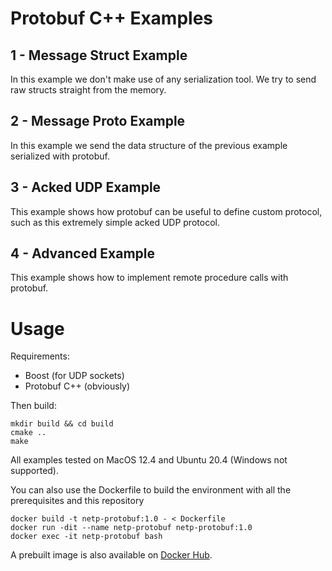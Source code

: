 # Protobuf C++ Examples

## 1 - Message Struct Example
In this example we don't make use of any serialization tool. We try to send raw structs straight from the memory. 

## 2 - Message Proto Example
In this example we send the data structure of the previous example serialized with protobuf.

## 3 - Acked UDP Example
This example shows how protobuf can be useful to define custom protocol, such as this extremely simple acked UDP protocol. 

## 4 - Advanced Example
This example shows how to implement remote procedure calls with protobuf. 

# Usage
Requirements:
* Boost (for UDP sockets)
* Protobuf C++ (obviously)

Then build:
```
mkdir build && cd build
cmake ..
make
```
All examples tested on MacOS 12.4 and Ubuntu 20.4 (Windows not supported). 

You can also use the Dockerfile to build the environment with all the prerequisites and this repository
```
docker build -t netp-protobuf:1.0 - < Dockerfile
docker run -dit --name netp-protobuf netp-protobuf:1.0
docker exec -it netp-protobuf bash
```
A prebuilt image is also available on [Docker Hub](https://hub.docker.com/repository/docker/mychele/netp-protobuf).
